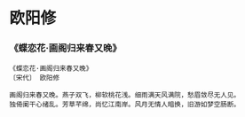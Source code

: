 # 欧阳修

### 《蝶恋花·画阁归来春又晚》

```
《蝶恋花·画阁归来春又晚》
〔宋代〕 欧阳修

画阁归来春又晚。燕子双飞，柳软桃花浅。细雨满天风满院，愁眉敛尽无人见。
独倚阑干心绪乱。芳草芊绵，尚忆江南岸。风月无情人暗换，旧游如梦空肠断。
```

